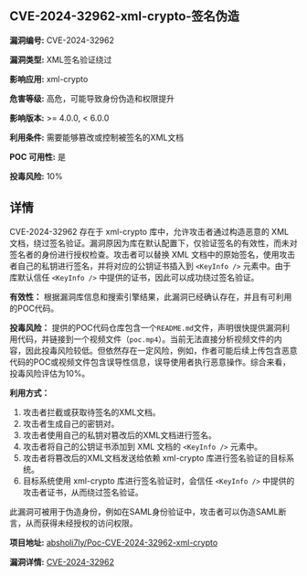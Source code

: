 ## CVE-2024-32962-xml-crypto-签名伪造

**漏洞编号:** CVE-2024-32962

**漏洞类型:** XML签名验证绕过

**影响应用:** xml-crypto

**危害等级:** 高危，可能导致身份伪造和权限提升

**影响版本:** >= 4.0.0, < 6.0.0

**利用条件:** 需要能够篡改或控制被签名的XML文档

**POC 可用性:** 是

**投毒风险:** 10%

## 详情

CVE-2024-32962 存在于 xml-crypto 库中，允许攻击者通过构造恶意的 XML 文档，绕过签名验证。漏洞原因为库在默认配置下，仅验证签名的有效性，而未对签名者的身份进行授权检查。攻击者可以替换 XML 文档中的原始签名，使用攻击者自己的私钥进行签名，并将对应的公钥证书插入到 `<KeyInfo />` 元素中。由于库默认信任 `<KeyInfo />` 中提供的证书，因此可以成功绕过签名验证。

**有效性：** 根据漏洞库信息和搜索引擎结果，此漏洞已经确认存在，并且有可利用的POC代码。

**投毒风险：** 提供的POC代码仓库包含一个`README.md`文件，声明很快提供漏洞利用代码，并链接到一个视频文件（`poc.mp4`）。当前无法直接分析视频文件的内容，因此投毒风险较低。但依然存在一定风险，例如，作者可能后续上传包含恶意代码的POC或视频文件包含误导性信息，误导使用者执行恶意操作。综合来看，投毒风险评估为10%。

**利用方式：**

1.  攻击者拦截或获取待签名的XML文档。
2.  攻击者生成自己的密钥对。
3.  攻击者使用自己的私钥对篡改后的XML文档进行签名。
4.  攻击者将自己的公钥证书添加到 XML 文档的 `<KeyInfo />` 元素中。
5.  攻击者将篡改后的XML文档发送给依赖 xml-crypto 库进行签名验证的目标系统。
6.  目标系统使用 xml-crypto 库进行签名验证时，会信任 `<KeyInfo />` 中提供的攻击者证书，从而绕过签名验证。

此漏洞可被用于伪造身份，例如在SAML身份验证中，攻击者可以伪造SAML断言，从而获得未经授权的访问权限。

**项目地址:** [absholi7ly/Poc-CVE-2024-32962-xml-crypto](https://github.com/absholi7ly/Poc-CVE-2024-32962-xml-crypto)

**漏洞详情:** [CVE-2024-32962](https://nvd.nist.gov/vuln/detail/CVE-2024-32962)